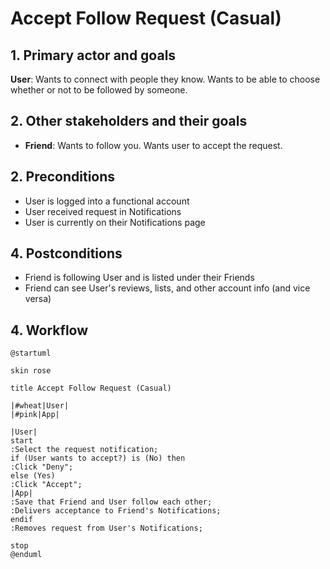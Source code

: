 # Accept Follow Request (Casual)

## 1. Primary actor and goals

__User__: Wants to connect with people they know. Wants to be able to choose whether or not to be followed by someone.

## 2. Other stakeholders and their goals

* __Friend__: Wants to follow you. Wants user to accept the request.

## 2. Preconditions

* User is logged into a functional account
* User received request in Notifications
* User is currently on their Notifications page

## 4. Postconditions

* Friend is following User and is listed under their Friends
* Friend can see User's reviews, lists, and other account info (and vice versa)

## 4. Workflow

```plantuml
@startuml

skin rose

title Accept Follow Request (Casual)

|#wheat|User|
|#pink|App|

|User|
start
:Select the request notification;
if (User wants to accept?) is (No) then 
:Click "Deny";
else (Yes)
:Click "Accept";
|App|
:Save that Friend and User follow each other;
:Delivers acceptance to Friend's Notifications;
endif
:Removes request from User's Notifications;

stop
@enduml
```